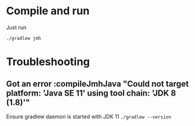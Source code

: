 # Compile and run

Just run
```
./gradlew jmh
```

# Troubleshooting

## Got an error :compileJmhJava "Could not target platform: 'Java SE 11' using tool chain: 'JDK 8 (1.8)'"

Ensure gradlew daemon is started with JDK 11 `./gradlew --version`